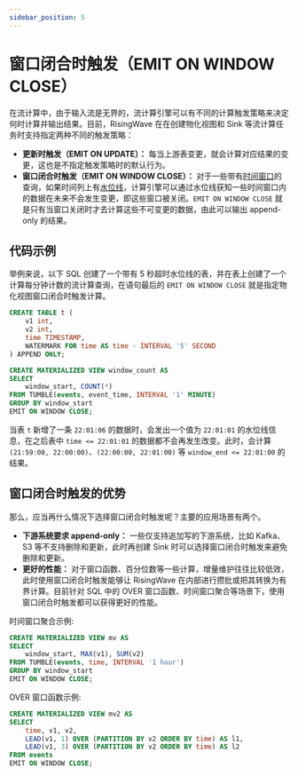```yaml
---
sidebar_position: 5
---
```


# 窗口闭合时触发（EMIT ON WINDOW CLOSE）

在流计算中，由于输入流是无界的，流计算引擎可以有不同的计算触发策略来决定何时计算并输出结果。目前，RisingWave 在在创建物化视图和 Sink 等流计算任务时支持指定两种不同的触发策略：

* **更新时触发（EMIT ON UPDATE）：**  每当上游表变更，就会计算对应结果的变更，这也是不指定触发策略时的默认行为。
* **窗口闭合时触发（EMIT ON WINDOW CLOSE）：** 对于一些带有[时间窗口](./window.md)的查询，如果时间列上有[水位线](./watermark.md)，计算引擎可以通过水位线获知一些时间窗口内的数据在未来不会发生变更，即这些窗口被关闭。`EMIT ON WINDOW CLOSE` 就是只有当窗口关闭时才去计算这些不可变更的数据，由此可以输出 append-only 的结果。

## 代码示例

举例来说，以下 SQL 创建了一个带有 5 秒超时水位线的表，并在表上创建了一个计算每分钟计数的流计算查询，在语句最后的 `EMIT ON WINDOW CLOSE` 就是指定物化视图窗口闭合时触发计算。

```SQL
CREATE TABLE t (
    v1 int,
    v2 int,
    time TIMESTAMP,
    WATERMARK FOR time AS time - INTERVAL '5' SECOND
) APPEND ONLY;

CREATE MATERIALIZED VIEW window_count AS
SELECT 
    window_start, COUNT(*)
FROM TUMBLE(events, event_time, INTERVAL '1' MINUTE)
GROUP BY window_start
EMIT ON WINDOW CLOSE;
```

当表 `t` 新增了一条 `22:01:06` 的数据时，会发出一个值为 `22:01:01` 的水位线信息，在之后表中 `time <= 22:01:01` 的数据都不会再发生改变。此时，会计算 `(21:59:00, 22:00:00)`、`(22:00:00, 22:01:00)` 等 `window_end <= 22:01:00` 的结果。

## 窗口闭合时触发的优势

那么，应当再什么情况下选择窗口闭合时触发呢？主要的应用场景有两个。
* **下游系统要求 append-only：** 一些仅支持追加写的下游系统，比如 Kafka、S3 等不支持删除和更新，此时再创建 Sink 时可以选择窗口闭合时触发来避免删除和更新。
* **更好的性能：** 对于窗口函数、百分位数等一些计算，增量维护往往比较低效，此时使用窗口闭合时触发能够让 RisingWave 在内部进行攒批或把其转换为有界计算。目前针对 SQL 中的 OVER 窗口函数、时间窗口聚合等场景下，使用窗口闭合时触发都可以获得更好的性能。

时间窗口聚合示例:
```SQL
CREATE MATERIALIZED VIEW mv AS
SELECT
    window_start, MAX(v1), SUM(v2)
FROM TUMBLE(events, time, INTERVAL '1 hour')
GROUP BY window_start
EMIT ON WINDOW CLOSE;
```
OVER 窗口函数示例:
```SQL
CREATE MATERIALIZED VIEW mv2 AS
SELECT
    time, v1, v2,
    LEAD(v1, 1) OVER (PARTITION BY v2 ORDER BY time) AS l1,
    LEAD(v1, 3) OVER (PARTITION BY v2 ORDER BY time) AS l2
FROM events
EMIT ON WINDOW CLOSE;
```